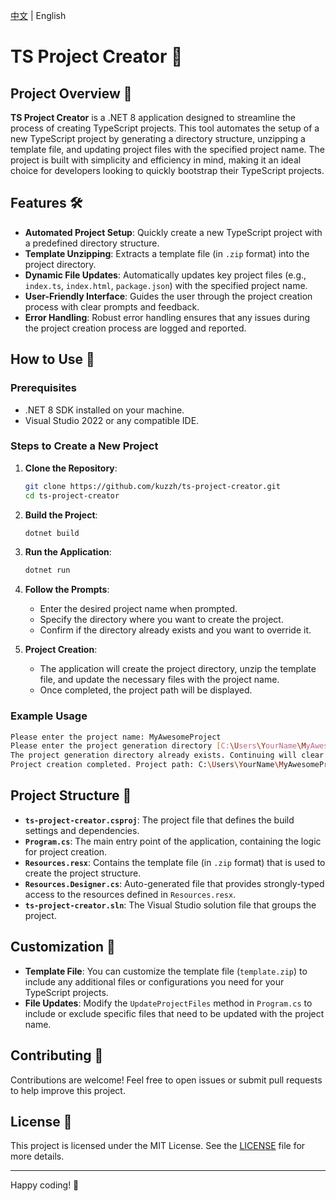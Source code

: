 [中文](README.zh-CN.md) | English

# TS Project Creator 🚀

## Project Overview 🌟

**TS Project Creator** is a .NET 8 application designed to streamline the process of creating TypeScript projects. This tool automates the setup of a new TypeScript project by generating a directory structure, unzipping a template file, and updating project files with the specified project name. The project is built with simplicity and efficiency in mind, making it an ideal choice for developers looking to quickly bootstrap their TypeScript projects.

## Features 🛠️

- **Automated Project Setup**: Quickly create a new TypeScript project with a predefined directory structure.
- **Template Unzipping**: Extracts a template file (in `.zip` format) into the project directory.
- **Dynamic File Updates**: Automatically updates key project files (e.g., `index.ts`, `index.html`, `package.json`) with the specified project name.
- **User-Friendly Interface**: Guides the user through the project creation process with clear prompts and feedback.
- **Error Handling**: Robust error handling ensures that any issues during the project creation process are logged and reported.

## How to Use 📘

### Prerequisites

- .NET 8 SDK installed on your machine.
- Visual Studio 2022 or any compatible IDE.

### Steps to Create a New Project

1. **Clone the Repository**:
   ```bash
   git clone https://github.com/kuzzh/ts-project-creator.git
   cd ts-project-creator
   ```

2. **Build the Project**:
   ```bash
   dotnet build
   ```

3. **Run the Application**:
   ```bash
   dotnet run
   ```

4. **Follow the Prompts**:
   - Enter the desired project name when prompted.
   - Specify the directory where you want to create the project.
   - Confirm if the directory already exists and you want to override it.

5. **Project Creation**:
   - The application will create the project directory, unzip the template file, and update the necessary files with the project name.
   - Once completed, the project path will be displayed.

### Example Usage

```bash
Please enter the project name: MyAwesomeProject
Please enter the project generation directory [C:\Users\YourName\MyAwesomeProject]:
The project generation directory already exists. Continuing will clear this directory. Are you sure you want to continue? [y/N] y
Project creation completed. Project path: C:\Users\YourName\MyAwesomeProject
```

## Project Structure 📁

- **`ts-project-creator.csproj`**: The project file that defines the build settings and dependencies.
- **`Program.cs`**: The main entry point of the application, containing the logic for project creation.
- **`Resources.resx`**: Contains the template file (in `.zip` format) that is used to create the project structure.
- **`Resources.Designer.cs`**: Auto-generated file that provides strongly-typed access to the resources defined in `Resources.resx`.
- **`ts-project-creator.sln`**: The Visual Studio solution file that groups the project.

## Customization 🎨

- **Template File**: You can customize the template file (`template.zip`) to include any additional files or configurations you need for your TypeScript projects.
- **File Updates**: Modify the `UpdateProjectFiles` method in `Program.cs` to include or exclude specific files that need to be updated with the project name.

## Contributing 🤝

Contributions are welcome! Feel free to open issues or submit pull requests to help improve this project.

## License 📄

This project is licensed under the MIT License. See the [LICENSE](LICENSE) file for more details.

---

Happy coding! 🎉